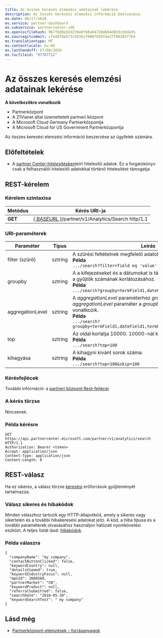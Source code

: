 ```yaml
---
title: Az összes keresés elemzési adatainak lekérése
description: Az összes keresési elemzési információ beolvasása.
ms.date: 06/27/2018
ms.service: partner-dashboard
ms.subservice: partnercenter-sdk
ms.openlocfilehash: 967f8d0ed2d276e0f68a047204b64d83dc69da95
ms.sourcegitcommit: cfedd76e573c5616cf006f826f4e27f08281f7b4
ms.translationtype: MT
ms.contentlocale: hu-HU
ms.lasthandoff: 07/08/2020
ms.locfileid: "97767712"
---
```

# <a name="get-all-search-analytics-information"></a>Az összes keresés elemzési adatainak lekérése

**A következőkre vonatkozik**

- Partnerközpont
- A 21Vianet által üzemeltetett partneri központ
- A Microsoft Cloud Germany Partnerközpontja
- A Microsoft Cloud for US Government Partnerközpontja

Az összes keresési elemzési információ beszerzése az ügyfelek számára.

## <a name="prerequisites"></a>Előfeltételek

- A [partner Center-hitelesítésben](partner-center-authentication.md)leírt hitelesítő adatok. Ez a forgatókönyv csak a felhasználói hitelesítő adatokkal történő hitelesítést támogatja.

## <a name="rest-request"></a>REST-kérelem

### <a name="request-syntax"></a>Kérelem szintaxisa

| Metódus  | Kérés URI-ja |
|---------|-------------|
| **GET** | [*\{ BASEURL \}*](partner-center-rest-urls.md)/partner/v1/Analytics/Search http/1.1 |

### <a name="uri-parameters"></a>URI-paraméterek

|    Paraméter     |  Típus  |                                                                                                                   Leírás                                                                                                                    |
|------------------|--------|--------------------------------------------------------------------------------------------------------------------------------------------------------------------------------------------------------------------------------------------------|
|      filter (szűrő)      | sztring |                                                                     A szűrési feltételnek megfelelő adatok visszaadása. </br> **Példa**</br> `.../search?filter=field eq 'value'`                                                                     |
|     groupby      | sztring |                                         A a kifejezéseket és a dátumokat is támogatja. Rövidzárlat-logika a gyűjtők számának korlátozásához. </br> **Példa**</br> `.../search?groupby=termField1,dateField1,termField2`                                         |
| aggregationLevel | sztring | A *aggregationLevel* paraméterhez *groupby* szükséges. A *aggregationLevel* paraméter a *groupby* lévő összes Date mezőre vonatkozik. </br> **Példa**</br>  `.../search?groupby=termField1,dateField1,termField2&aggregationLevel=day` |
|       top        | sztring |                                                                     Az oldal korlátja 10000. 10000-nál kisebb értéket vesz fel.  </br> **Példa**</br>  `.../search?top=100`                                                                     |
|       kihagyása       | sztring |                                                                                  A kihagyni kívánt sorok száma. </br> **Példa**</br> `.../search?top=100&skip=100`                                                                                   |

### <a name="request-headers"></a>Kérésfejlécek

További információ: a [partneri központ Rest-fejlécei](headers.md).

### <a name="request-body"></a>A kérés törzse

Nincsenek.

### <a name="request-example"></a>Példa kérésre

```http
GET https://api.partnercenter.microsoft.com/partner/v1/analytics/search HTTP/1.1
Authorization: Bearer <token>
Accept: application/json
Content-Type: application/json
Content-Length: 0
```

## <a name="rest-response"></a>REST-válasz

Ha ez sikeres, a válasz törzse [keresési](partner-center-analytics-resources.md#search-resource) erőforrások gyűjteményét tartalmazza.

### <a name="response-success-and-error-codes"></a>Válasz sikeres és hibakódok

Minden válaszhoz tartozik egy HTTP-állapotkód, amely a sikeres vagy sikertelen és a további hibakeresési adatokat jelzi. A kód, a hiba típusa és a további paraméterek olvasásához használjon hálózati nyomkövetési eszközt. A teljes listát lásd: [hibakódok](error-codes.md).

### <a name="response-example"></a>Példa válaszra

```http
{
  "companyName": "my company",
  "contactButtonClicked": false,
  "keywordCountry": null,
  "detailsViewed": true,
  "keywordIndustryFocus": null,
  "mpnId": 2604568,
  "partnerMarket": "CN",
  "keywordProduct": null,
  "referralSubmitted": false,
  "searchDate": "2018-05-30",
  "keywordSearchText": " my company"
}
```

## <a name="see-also"></a>Lásd még

- [Partnerközpont-elemzések – forrásanyagok](partner-center-analytics-resources.md)
